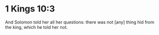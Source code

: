 # 1 Kings 10:3

And Solomon told her all her questions: there was not [any] thing hid from the king, which he told her not.